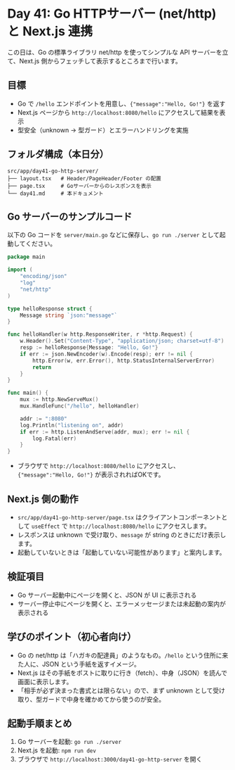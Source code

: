 # Day 41: Go HTTPサーバー (net/http) と Next.js 連携

この日は、Go の標準ライブラリ net/http を使ってシンプルな API サーバーを立て、Next.js 側からフェッチして表示するところまで行います。

## 目標
- Go で `/hello` エンドポイントを用意し、`{"message":"Hello, Go!"}` を返す
- Next.js ページから `http://localhost:8080/hello` にアクセスして結果を表示
- 型安全（unknown → 型ガード）とエラーハンドリングを実施

## フォルダ構成（本日分）
```
src/app/day41-go-http-server/
├── layout.tsx   # Header/PageHeader/Footer の配置
├── page.tsx     # Goサーバーからのレスポンスを表示
└── day41.md     # 本ドキュメント
```

## Go サーバーのサンプルコード
以下の Go コードを `server/main.go` などに保存し、`go run ./server` として起動してください。

```go
package main

import (
    "encoding/json"
    "log"
    "net/http"
)

type helloResponse struct {
    Message string `json:"message"`
}

func helloHandler(w http.ResponseWriter, r *http.Request) {
    w.Header().Set("Content-Type", "application/json; charset=utf-8")
    resp := helloResponse{Message: "Hello, Go!"}
    if err := json.NewEncoder(w).Encode(resp); err != nil {
        http.Error(w, err.Error(), http.StatusInternalServerError)
        return
    }
}

func main() {
    mux := http.NewServeMux()
    mux.HandleFunc("/hello", helloHandler)

    addr := ":8080"
    log.Println("listening on", addr)
    if err := http.ListenAndServe(addr, mux); err != nil {
        log.Fatal(err)
    }
}
```

- ブラウザで `http://localhost:8080/hello` にアクセスし、`{"message":"Hello, Go!"}` が表示されればOKです。

## Next.js 側の動作
- `src/app/day41-go-http-server/page.tsx` はクライアントコンポーネントとして `useEffect` で `http://localhost:8080/hello` にアクセスします。
- レスポンスは unknown で受け取り、`message` が string のときにだけ表示します。
- 起動していないときは「起動していない可能性があります」と案内します。

## 検証項目
- Go サーバー起動中にページを開くと、JSON が UI に表示される
- サーバー停止中にページを開くと、エラーメッセージまたは未起動の案内が表示される

## 学びのポイント（初心者向け）
- Go の net/http は「ハガキの配達員」のようなもの。`/hello` という住所に来た人に、JSON という手紙を返すイメージ。
- Next.js はその手紙をポストに取りに行き（fetch）、中身（JSON）を読んで画面に表示します。
- 「相手が必ず決まった書式とは限らない」ので、まず unknown として受け取り、型ガードで中身を確かめてから使うのが安全。

## 起動手順まとめ
1. Go サーバーを起動: `go run ./server`
2. Next.js を起動: `npm run dev`
3. ブラウザで `http://localhost:3000/day41-go-http-server` を開く



